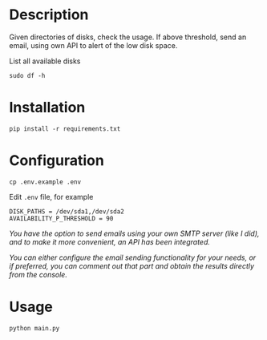# Description

Given directories of disks, check the usage. If above threshold, send an email, using own API to alert of the low disk space.

List all available disks

    sudo df -h

# Installation

    pip install -r requirements.txt

# Configuration

    cp .env.example .env

Edit `.env` file, for example

    DISK_PATHS = /dev/sda1,/dev/sda2
    AVAILABILITY_P_THRESHOLD = 90

_You have the option to send emails using your own SMTP server (like I did), and to make it more convenient, an API has been integrated._

_You can either configure the email sending functionality for your needs, or if preferred, you can comment out that part and obtain the results directly from the console._

# Usage

    python main.py
